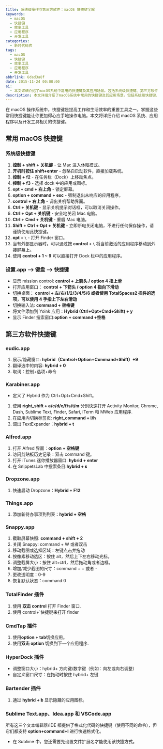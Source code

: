 ```yaml
---
title: 系统级操作与第三方软件：macOS 快捷键全解
keywords:
  - macOS
  - 快捷键
  - 效率工具
  - 应用程序
  - 开发工具
categories:
  - 新时代码农
tags:
  - macOS
  - 快捷键
  - 效率工具
  - 应用程序
  - 开发工具
abbrlink: 6dad3a8f
date: 2015-11-24 00:00:00
ai:
  - 本文详细介绍了macOS系统中常用的快捷键及其应用场景。包括系统级快捷键、第三方软件快捷键等，旨在帮助用户提高工作效率和操作便捷性。
description: 本文详细介绍了macOS系统中常用的快捷键及其应用场景。包括系统级快捷键、第三方软件快捷键等，旨在帮助用户提高工作效率和操作便捷性。
---
```


在 macOS 操作系统中，快捷键是提高工作和生活效率的重要工具之一。掌握这些常用快捷键能让你更加得心应手地操作电脑。本文将详细介绍 macOS 系统、应用程序以及开发工具相关的快捷键。

## 常用 macOS 快捷键

### 系统级快捷键

1. **控制 + shift + 关机键** - 让 Mac 进入休眠模式。
2. **开机时按住 shift+enter** - 忽略自启动软件，直接加载系统。
3. **控制 + f2** - 在任务栏（Dock）上移动焦点。
4. **控制 + f3** - 选择 dock 中的应用或图标。
5. **opt + cmd + 右上角** - 锁定屏幕。
6. **option + command + esc** - 强制退出未响应的应用程序。
7. **control + 右上角** - 调出关机帮助界面。
8. **Ctrl + 关机键** - 显示关机提示对话框，可以取消关闭操作。
9. **Ctrl + Opt + 关机键** - 安全地关闭 Mac 电脑。
10. **Ctrl + Cmd + 关机键** - 重启 Mac 电脑。
11. **Shift + Ctrl + Opt + 关机键** - 立即断电关闭电脑，不进行任何保存操作，请谨慎使用此快捷键。
12. **opt + `\`** - 打开 Finder 窗口。
13. 当有外部显示器时，可以通过按 **control + `\`** 将当前激活的应用程序移动到外接屏幕上。
14. 使用 **control + 1 ~ 9** 可以直接打开 Dock 栏中的应用程序。

### 设置.app --> 键盘 --> 快捷键

- 显示 mission control: **control + 上箭头 / option 4 指上滑**
- 打开应用窗口： **control + 下箭头 / option 4 指向下滑动**
- 切换桌面： **control + 左/右/1/2/3/4/5/6 或者使用 TotalSpaces2 插件的选项，可以使用 4 手指上下左右滑动**
- 切换输入法: **command + 空格键**
- 将文件添加到 Yoink 应用：**Hybrid (Ctrl+Opt+Cmd+Shift) + y**
- 显示 Finder 搜索窗口:**option + command +空格**

## 第三方软件快捷键

### eudic.app

1. 展示/隐藏窗口: **hybrid（Control+Option+Command+Shift）+9**
2. 翻译选中的内容: **hybrid + 0**
3. 取词：控制+选项+命令

### Karabiner.app

- 定义了 Hybrid 作为 Ctrl+Opt+Cmd+Shift。

1. 使用 **right_shift + a/c/d/e/f/s/t/m** 分别快速打开 Activity Monitor, Chrome, Dash, Sublime Text, Finder, Safari, iTerm 和 MWeb 应用程序.
2. 在应用内切换标签页: **right_command + l/h**
3. 调出 TextExpander：**hybrid + t**

### Alfred.app

1. 打开 Alfred 界面：**option + 空格键**
2. 访问剪贴板历史记录：双击 command 键。
3. 打开 iTunes 迷你播放器窗口: **hybrid + enter**
4. 在 SnippetsLab 中搜索条目:**hybrid + s**

### Dropzone.app

1. 快速启动 Dropzone：**Hybrid + F12**

### Things.app

1. 添加新待办事项到列表：**hybrid + 空格**

### Snappy.app

1. 截取屏幕快照: **command + shift + 2**
2. 关闭 Snappy: command + W 或者双击
3. 移动截图或选择区域：左键点击并拖动
4. 按像素移动选区：按住 alt，然后上下左右移动光标。
5. 调整截屏大小：按住 alt+ctrl，然后拖动角或者边框。
6. 增加/减少截图的尺寸：command + + 或者 -
7. 更改透明度：0-9
8. 恢复默认状态：command 0

### TotalFinder 插件

1. 使用 **双击 control** 打开 Finder 窗口.
2. 使用 control+`快捷键来打开 finder

### CmdTap 插件

1. 使用**option + tab**切换应用。
2. 使用**双击 option** 切换到下一个应用程序.

### HyperDock 插件

- 调整窗口大小：hybrid+ 方向键/数字键（例如：向左或向右调整）
- 自定义窗口尺寸：在拖动时按住 hybrid+ 左键

### Bartender 插件

1. 通过 **hybrid + b** 显示隐藏的应用图标。

### Sublime Text.app、Idea.app 和 VSCode.app

所有这三个文本编辑器/IDE 都提供了格式化代码的快捷键（使用不同的命令），但它们都支持 **option+command+l** 进行快速格式化。

- 在 Sublime 中，您还需要先设置文件扩展名才能使用该快捷方式。
